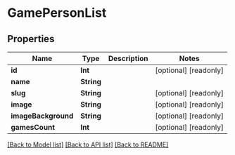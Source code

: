 # GamePersonList

## Properties
Name | Type | Description | Notes
------------ | ------------- | ------------- | -------------
**id** | **Int** |  | [optional] [readonly] 
**name** | **String** |  | 
**slug** | **String** |  | [optional] [readonly] 
**image** | **String** |  | [optional] [readonly] 
**imageBackground** | **String** |  | [optional] [readonly] 
**gamesCount** | **Int** |  | [optional] [readonly] 

[[Back to Model list]](../README.md#documentation-for-models) [[Back to API list]](../README.md#documentation-for-api-endpoints) [[Back to README]](../README.md)


